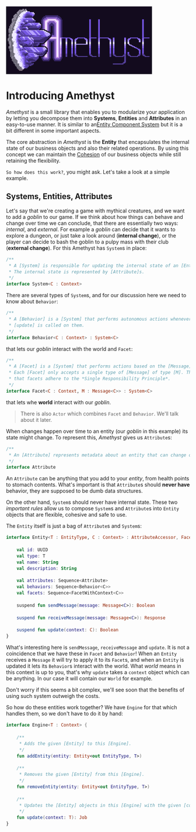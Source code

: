 
![Logo](https://github.com/Hexworks/amethyst/blob/master/amethyst_logo_PREVIEW_shine_darkbg.png)

# Introducing Amethyst

*Amethyst* is a small library that enables you to modularize your application by letting you decompose them into
**Systems**, **Entities** and **Attributes** in an easy-to-use manner. It is similar to an[Entity Component System](https://en.wikipedia.org/wiki/Entity_component_system)
but it is a bit different in some important aspects.

The core abstraction in *Amethyst* is the **Entity** that encapsulates the internal state of our business objects and
also their related operations. By using this concept we can maintain the [Cohesion](https://en.wikipedia.org/wiki/Cohesion_(computer_science))
of our business objects while still retaining the flexibility.

`So how does this work?`, you might ask. Let's take a look at a simple example.

## Systems, Entities, Attributes

Let's say that we're creating a game with mythical creatures, and we want to add a *goblin* to our game.
If we think about how things can behave and change over time we can conclude, that there are essentially two ways:
*internal*, and *external*. For example a *goblin* can decide  that it wants to explore a dungeon, or just take a
look around (**internal change**), or the player can decide to bash the goblin to a pulpy mass with their club
(**external change**). For this Amethyst has `System`s in place:

```kotlin
/**
 * A [System] is responsible for updating the internal state of an [Entity].
 * The internal state is represented by [Attribute]s.
 */
interface System<C : Context>
```

There are several types of `System`s, and for our discussion here we need to know about `Behavior`:

```kotlin
/**
 * A [Behavior] is a [System] that performs autonomous actions whenever
 * [update] is called on them.
 */
interface Behavior<C : Context> : System<C>
```

that lets our *goblin* interact with the world and `Facet`:

```kotlin
/**
 * A [Facet] is a [System] that performs actions based on the [Message] they receive.
 * Each [Facet] only accepts a single type of [Message] of type [M]. This enforces
 * that facets adhere to the *Single Responsibility Principle*.
 */
interface Facet<C : Context, M : Message<C>> : System<C>
```

that lets whe **world** interact with our *goblin*.

> There is also `Actor` which combines `Facet` and `Behavior`. We'll talk about it later.

When changes happen over time to an entity (our *goblin* in this example) its state might change.
To represent this, *Amethyst* gives us `Attribute`s:

```kotlin
/**
 * An [Attribute] represents metadata about an entity that can change over time.
 */
interface Attribute
```

An `Attribute` can be anything that you add to your *entity*, from health points to stomach contents.
What's important is that `Attribute`s should **never have** behavior, they are supposed to be dumb data structures.

On the other hand, `System`s should never have internal state. These two *important rules* allow us to compose `System`s
and `Attribute`s into `Entity` objects that are flexible, cohesive and safe to use.

The `Entity` itself is just a bag of `Attribute`s and `System`s:

```kotlin
interface Entity<T : EntityType, C : Context> : AttributeAccessor, FacetAccessor<C>, BehaviorAccessor<C> {
    
    val id: UUID
    val type: T
    val name: String
    val description: String

    val attributes: Sequence<Attribute>
    val behaviors: Sequence<Behavior<C>>
    val facets: Sequence<FacetWithContext<C>>

    suspend fun sendMessage(message: Message<C>): Boolean

    suspend fun receiveMessage(message: Message<C>): Response

    suspend fun update(context: C): Boolean
}
```

What's interesting here is `sendMessage`, `receiveMessage` and `update`. It is not a coincidence that we have these in
`Facet` and `Behavior`! When an `Entity` receives a `Message` it will try to apply it to its `Facet`s, and when an `Entity`
is updated it lets its `Behavior`s interact with the world. What *world* means in this context is up to you, that's why
`update` takes a `context` object which can be anything. In our case it will contain our `World` for example.

Don't worry if this seems a bit complex, we'll see soon that the benefits of using such system outweigh the costs.

So how do these entities work together? We have `Engine` for that which handles them, so we don't have to do it by hand:

```kotlin
interface Engine<T : Context> {

    /**
     * Adds the given [Entity] to this [Engine].
     */
    fun addEntity(entity: Entity<out EntityType, T>)

    /**
     * Removes the given [Entity] from this [Engine].
     */
    fun removeEntity(entity: Entity<out EntityType, T>)

    /**
     * Updates the [Entity] objects in this [Engine] with the given [context].
     */
    fun update(context: T): Job
}
```
